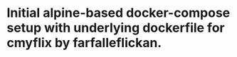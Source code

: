 # Initial alpine-based docker-compose setup with underlying dockerfile for cmyflix by farfalleflickan.
